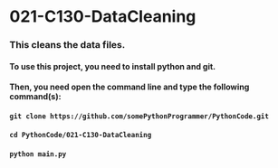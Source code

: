 # 021-C130-DataCleaning

### This cleans the data files.

#### To use this project, you need to install python and git.
#### Then, you need open the command line and type the following command(s):
#### `git clone https://github.com/somePythonProgrammer/PythonCode.git`
#### `cd PythonCode/021-C130-DataCleaning`
#### `python main.py`
